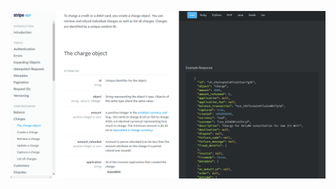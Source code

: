 <!-- .slide: data-background="resources/reference.png" data-state="dim" -->

![Reference](resources/reference.png)
